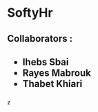 <h1>SoftyHr</h1>
<h2>Collaborators :</h2>
<h2><ul><li>Ihebs Sbai</li><li>Rayes Mabrouk</li> <li>Thabet Khiari</li></ul></h2>
z